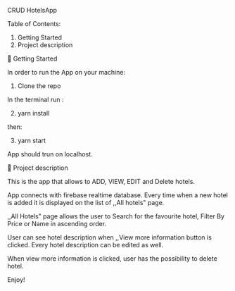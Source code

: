 CRUD HotelsApp 

Table of Contents:

1) Getting Started
2) Project description

🚀 Getting Started

In order to run the App on your machine:

1) Clone the repo

In the terminal run :

2) yarn install

then: 

3) yarn start

App should trun on localhost.


🧩 Project description

This is the app that allows to ADD, VIEW, EDIT and Delete hotels.

App connects with firebase realtime database. 
Every time when a new hotel is added it is displayed on the list of ,,All hotels" page.

,,All Hotels" page allows the user to Search for the favourite hotel, Filter By Price or Name in ascending order. 

User can see hotel description when ,,View more information button is clicked. Every hotel description can be edited as well.

When view more information is clicked, user has the possibility to delete hotel.

Enjoy!